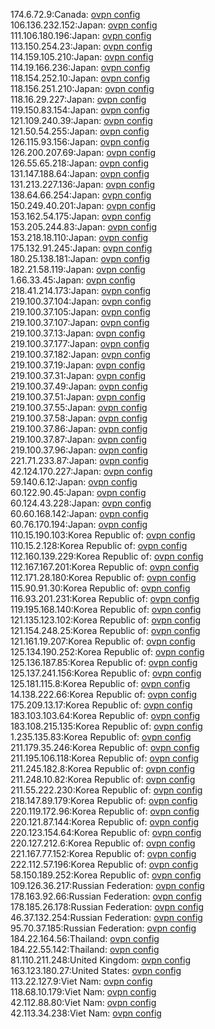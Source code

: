 174.6.72.9:Canada: [ovpn config](vpn/174_6_72_9.ovpn)  
106.136.232.152:Japan: [ovpn config](vpn/106_136_232_152.ovpn)  
111.106.180.196:Japan: [ovpn config](vpn/111_106_180_196.ovpn)  
113.150.254.23:Japan: [ovpn config](vpn/113_150_254_23.ovpn)  
114.159.105.210:Japan: [ovpn config](vpn/114_159_105_210.ovpn)  
114.19.166.236:Japan: [ovpn config](vpn/114_19_166_236.ovpn)  
118.154.252.10:Japan: [ovpn config](vpn/118_154_252_10.ovpn)  
118.156.251.210:Japan: [ovpn config](vpn/118_156_251_210.ovpn)  
118.16.29.227:Japan: [ovpn config](vpn/118_16_29_227.ovpn)  
119.150.83.154:Japan: [ovpn config](vpn/119_150_83_154.ovpn)  
121.109.240.39:Japan: [ovpn config](vpn/121_109_240_39.ovpn)  
121.50.54.255:Japan: [ovpn config](vpn/121_50_54_255.ovpn)  
126.115.93.156:Japan: [ovpn config](vpn/126_115_93_156.ovpn)  
126.200.207.69:Japan: [ovpn config](vpn/126_200_207_69.ovpn)  
126.55.65.218:Japan: [ovpn config](vpn/126_55_65_218.ovpn)  
131.147.188.64:Japan: [ovpn config](vpn/131_147_188_64.ovpn)  
131.213.227.136:Japan: [ovpn config](vpn/131_213_227_136.ovpn)  
138.64.66.254:Japan: [ovpn config](vpn/138_64_66_254.ovpn)  
150.249.40.201:Japan: [ovpn config](vpn/150_249_40_201.ovpn)  
153.162.54.175:Japan: [ovpn config](vpn/153_162_54_175.ovpn)  
153.205.244.83:Japan: [ovpn config](vpn/153_205_244_83.ovpn)  
153.218.18.110:Japan: [ovpn config](vpn/153_218_18_110.ovpn)  
175.132.91.245:Japan: [ovpn config](vpn/175_132_91_245.ovpn)  
180.25.138.181:Japan: [ovpn config](vpn/180_25_138_181.ovpn)  
182.21.58.119:Japan: [ovpn config](vpn/182_21_58_119.ovpn)  
1.66.33.45:Japan: [ovpn config](vpn/1_66_33_45.ovpn)  
218.41.214.173:Japan: [ovpn config](vpn/218_41_214_173.ovpn)  
219.100.37.104:Japan: [ovpn config](vpn/219_100_37_104.ovpn)  
219.100.37.105:Japan: [ovpn config](vpn/219_100_37_105.ovpn)  
219.100.37.107:Japan: [ovpn config](vpn/219_100_37_107.ovpn)  
219.100.37.13:Japan: [ovpn config](vpn/219_100_37_13.ovpn)  
219.100.37.177:Japan: [ovpn config](vpn/219_100_37_177.ovpn)  
219.100.37.182:Japan: [ovpn config](vpn/219_100_37_182.ovpn)  
219.100.37.19:Japan: [ovpn config](vpn/219_100_37_19.ovpn)  
219.100.37.31:Japan: [ovpn config](vpn/219_100_37_31.ovpn)  
219.100.37.49:Japan: [ovpn config](vpn/219_100_37_49.ovpn)  
219.100.37.51:Japan: [ovpn config](vpn/219_100_37_51.ovpn)  
219.100.37.55:Japan: [ovpn config](vpn/219_100_37_55.ovpn)  
219.100.37.58:Japan: [ovpn config](vpn/219_100_37_58.ovpn)  
219.100.37.86:Japan: [ovpn config](vpn/219_100_37_86.ovpn)  
219.100.37.87:Japan: [ovpn config](vpn/219_100_37_87.ovpn)  
219.100.37.96:Japan: [ovpn config](vpn/219_100_37_96.ovpn)  
221.71.233.87:Japan: [ovpn config](vpn/221_71_233_87.ovpn)  
42.124.170.227:Japan: [ovpn config](vpn/42_124_170_227.ovpn)  
59.140.6.12:Japan: [ovpn config](vpn/59_140_6_12.ovpn)  
60.122.90.45:Japan: [ovpn config](vpn/60_122_90_45.ovpn)  
60.124.43.228:Japan: [ovpn config](vpn/60_124_43_228.ovpn)  
60.60.168.142:Japan: [ovpn config](vpn/60_60_168_142.ovpn)  
60.76.170.194:Japan: [ovpn config](vpn/60_76_170_194.ovpn)  
110.15.190.103:Korea Republic of: [ovpn config](vpn/110_15_190_103.ovpn)  
110.15.2.128:Korea Republic of: [ovpn config](vpn/110_15_2_128.ovpn)  
112.160.139.229:Korea Republic of: [ovpn config](vpn/112_160_139_229.ovpn)  
112.167.167.201:Korea Republic of: [ovpn config](vpn/112_167_167_201.ovpn)  
112.171.28.180:Korea Republic of: [ovpn config](vpn/112_171_28_180.ovpn)  
115.90.91.30:Korea Republic of: [ovpn config](vpn/115_90_91_30.ovpn)  
116.93.201.231:Korea Republic of: [ovpn config](vpn/116_93_201_231.ovpn)  
119.195.168.140:Korea Republic of: [ovpn config](vpn/119_195_168_140.ovpn)  
121.135.123.102:Korea Republic of: [ovpn config](vpn/121_135_123_102.ovpn)  
121.154.248.25:Korea Republic of: [ovpn config](vpn/121_154_248_25.ovpn)  
121.161.19.207:Korea Republic of: [ovpn config](vpn/121_161_19_207.ovpn)  
125.134.190.252:Korea Republic of: [ovpn config](vpn/125_134_190_252.ovpn)  
125.136.187.85:Korea Republic of: [ovpn config](vpn/125_136_187_85.ovpn)  
125.137.241.156:Korea Republic of: [ovpn config](vpn/125_137_241_156.ovpn)  
125.181.115.8:Korea Republic of: [ovpn config](vpn/125_181_115_8.ovpn)  
14.138.222.66:Korea Republic of: [ovpn config](vpn/14_138_222_66.ovpn)  
175.209.13.17:Korea Republic of: [ovpn config](vpn/175_209_13_17.ovpn)  
183.103.103.64:Korea Republic of: [ovpn config](vpn/183_103_103_64.ovpn)  
183.108.215.135:Korea Republic of: [ovpn config](vpn/183_108_215_135.ovpn)  
1.235.135.83:Korea Republic of: [ovpn config](vpn/1_235_135_83.ovpn)  
211.179.35.246:Korea Republic of: [ovpn config](vpn/211_179_35_246.ovpn)  
211.195.106.118:Korea Republic of: [ovpn config](vpn/211_195_106_118.ovpn)  
211.245.182.8:Korea Republic of: [ovpn config](vpn/211_245_182_8.ovpn)  
211.248.10.82:Korea Republic of: [ovpn config](vpn/211_248_10_82.ovpn)  
211.55.222.230:Korea Republic of: [ovpn config](vpn/211_55_222_230.ovpn)  
218.147.89.179:Korea Republic of: [ovpn config](vpn/218_147_89_179.ovpn)  
220.119.172.96:Korea Republic of: [ovpn config](vpn/220_119_172_96.ovpn)  
220.121.87.144:Korea Republic of: [ovpn config](vpn/220_121_87_144.ovpn)  
220.123.154.64:Korea Republic of: [ovpn config](vpn/220_123_154_64.ovpn)  
220.127.212.6:Korea Republic of: [ovpn config](vpn/220_127_212_6.ovpn)  
221.167.77.152:Korea Republic of: [ovpn config](vpn/221_167_77_152.ovpn)  
222.112.57.196:Korea Republic of: [ovpn config](vpn/222_112_57_196.ovpn)  
58.150.189.252:Korea Republic of: [ovpn config](vpn/58_150_189_252.ovpn)  
109.126.36.217:Russian Federation: [ovpn config](vpn/109_126_36_217.ovpn)  
178.163.92.66:Russian Federation: [ovpn config](vpn/178_163_92_66.ovpn)  
178.185.26.178:Russian Federation: [ovpn config](vpn/178_185_26_178.ovpn)  
46.37.132.254:Russian Federation: [ovpn config](vpn/46_37_132_254.ovpn)  
95.70.37.185:Russian Federation: [ovpn config](vpn/95_70_37_185.ovpn)  
184.22.164.56:Thailand: [ovpn config](vpn/184_22_164_56.ovpn)  
184.22.55.142:Thailand: [ovpn config](vpn/184_22_55_142.ovpn)  
81.110.211.248:United Kingdom: [ovpn config](vpn/81_110_211_248.ovpn)  
163.123.180.27:United States: [ovpn config](vpn/163_123_180_27.ovpn)  
113.22.127.9:Viet Nam: [ovpn config](vpn/113_22_127_9.ovpn)  
118.68.10.179:Viet Nam: [ovpn config](vpn/118_68_10_179.ovpn)  
42.112.88.80:Viet Nam: [ovpn config](vpn/42_112_88_80.ovpn)  
42.113.34.238:Viet Nam: [ovpn config](vpn/42_113_34_238.ovpn)  
